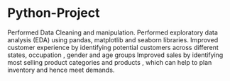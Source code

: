 # Python-Project

Performed Data Cleaning and manipulation.
Performed exploratory data analysis (EDA) using pandas, matplotlib and seaborn libraries.
Improved customer experience by identifying potential customers across different states, occupation , gender and age groups
Improved sales by identifying most selling product categories and products , which can help to plan inventory and hence meet demands.
